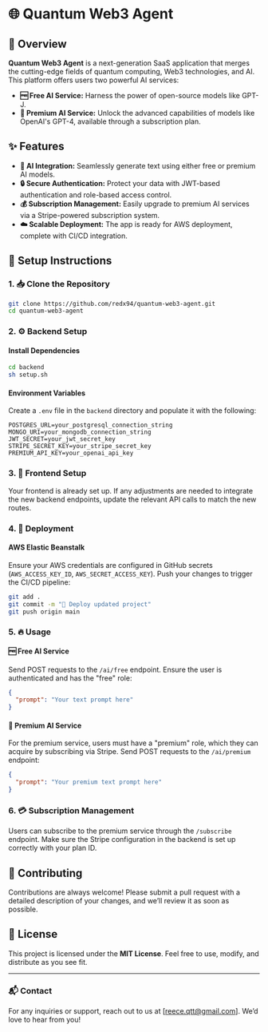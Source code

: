 
# 🌐 Quantum Web3 Agent

## 🚀 Overview

**Quantum Web3 Agent** is a next-generation SaaS application that merges the cutting-edge fields of quantum computing, Web3 technologies, and AI. This platform offers users two powerful AI services:

- **🆓 Free AI Service:** Harness the power of open-source models like GPT-J.
- **💎 Premium AI Service:** Unlock the advanced capabilities of models like OpenAI's GPT-4, available through a subscription plan.

## ✨ Features

- **🤖 AI Integration:** Seamlessly generate text using either free or premium AI models.
- **🔒 Secure Authentication:** Protect your data with JWT-based authentication and role-based access control.
- **💰 Subscription Management:** Easily upgrade to premium AI services via a Stripe-powered subscription system.
- **☁️ Scalable Deployment:** The app is ready for AWS deployment, complete with CI/CD integration.


## 🔧 Setup Instructions

### 1. 📥 Clone the Repository

```bash
git clone https://github.com/redx94/quantum-web3-agent.git
cd quantum-web3-agent
```

### 2. ⚙️ Backend Setup

#### Install Dependencies

```bash
cd backend
sh setup.sh
```

#### Environment Variables

Create a `.env` file in the `backend` directory and populate it with the following:

```plaintext
POSTGRES_URL=your_postgresql_connection_string
MONGO_URI=your_mongodb_connection_string
JWT_SECRET=your_jwt_secret_key
STRIPE_SECRET_KEY=your_stripe_secret_key
PREMIUM_API_KEY=your_openai_api_key
```

### 3. 🎨 Frontend Setup

Your frontend is already set up. If any adjustments are needed to integrate the new backend endpoints, update the relevant API calls to match the new routes.

### 4. 🚀 Deployment

#### AWS Elastic Beanstalk

Ensure your AWS credentials are configured in GitHub secrets (`AWS_ACCESS_KEY_ID`, `AWS_SECRET_ACCESS_KEY`). Push your changes to trigger the CI/CD pipeline:

```bash
git add .
git commit -m "🚀 Deploy updated project"
git push origin main
```

### 5. 🔥 Usage

#### 🆓 Free AI Service

Send POST requests to the `/ai/free` endpoint. Ensure the user is authenticated and has the "free" role:

```json
{
  "prompt": "Your text prompt here"
}
```

#### 💎 Premium AI Service

For the premium service, users must have a "premium" role, which they can acquire by subscribing via Stripe. Send POST requests to the `/ai/premium` endpoint:

```json
{
  "prompt": "Your premium text prompt here"
}
```

### 6. 💳 Subscription Management

Users can subscribe to the premium service through the `/subscribe` endpoint. Make sure the Stripe configuration in the backend is set up correctly with your plan ID.

## 🤝 Contributing

Contributions are always welcome! Please submit a pull request with a detailed description of your changes, and we’ll review it as soon as possible.

## 📜 License

This project is licensed under the **MIT License**. Feel free to use, modify, and distribute as you see fit.

---

### 📬 Contact

For any inquiries or support, reach out to us at [reece.qtt@gmail.com]. We’d love to hear from you!
